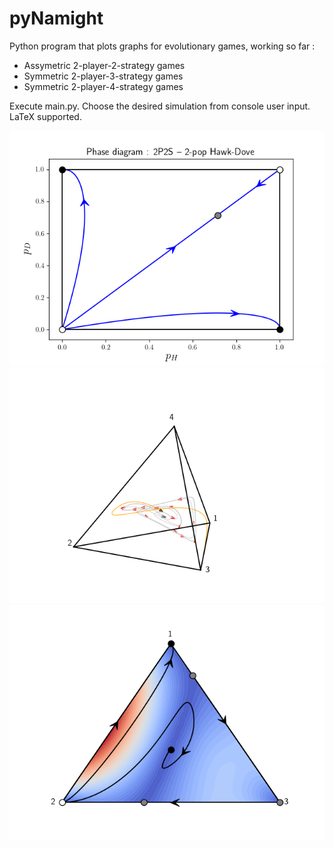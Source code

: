 # pyNamight

Python program that plots graphs for evolutionary games, working so far :
- Assymetric 2-player-2-strategy games
- Symmetric 2-player-3-strategy games
- Symmetric 2-player-4-strategy games

Execute main.py.
Choose the desired simulation from console user input.
LaTeX supported.

![Example](/images/2p2s_hd.png)
![Example](/images/2p4s_skyrms.png)
![Example](/images/2p3s_zeeman.png)

